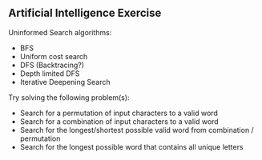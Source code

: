 Artificial Intelligence Exercise
--------------------------------

Uninformed Search algorithms:
- BFS
- Uniform cost search
- DFS (Backtracing?)
- Depth limited DFS
- Iterative Deepening Search


Try solving the following problem(s):
- Search for a permutation of input characters to a valid word
- Search for a combination of input characters to a valid word
- Search for the longest/shortest possible valid word from combination / permutation
- Search for the longest possible word that contains all unique letters
